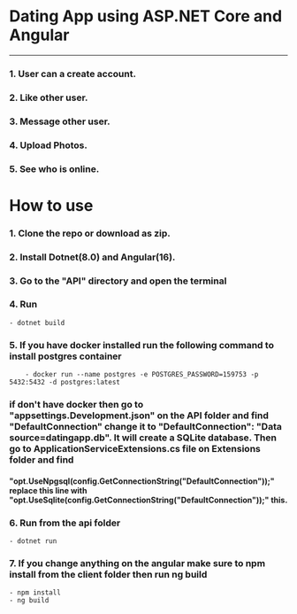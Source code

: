 # Dating App using ASP.NET Core and Angular
***********
### 1. User can a create account.
### 2. Like other user.
### 3. Message other user.
### 4. Upload Photos.
### 5. See who is online.

# How to use

### 1. Clone the repo or download as zip.
### 2. Install Dotnet(8.0) and Angular(16).
### 3. Go to the "API" directory and open the terminal
### 4. Run
    - dotnet build
### 5. If you have docker installed run the following command to install postgres container
        - docker run --name postgres -e POSTGRES_PASSWORD=159753 -p 5432:5432 -d postgres:latest
### if don't have docker then go to "appsettings.Development.json" on the API folder and find "DefaultConnection" change it to "DefaultConnection": "Data source=datingapp.db". It will create a SQLite database. Then go to ApplicationServiceExtensions.cs file on Extensions folder and find
#### "opt.UseNpgsql(config.GetConnectionString("DefaultConnection"));" replace this line with "opt.UseSqlite(config.GetConnectionString("DefaultConnection"));" this.

### 6. Run from the api folder
    - dotnet run

### 7. If you change anything on the angular make sure to npm install from the client folder then run ng build
    - npm install
    - ng build
